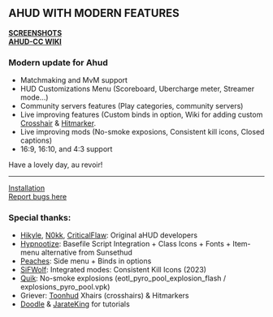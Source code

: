 ## AHUD WITH MODERN FEATURES
**[SCREENSHOTS](https://imgur.com/gallery/ahud-cc-9npCWPa)**  
**[AHUD-CC WIKI](https://github.com/jakadak/ahud-cc/wiki)**  

### Modern update for Ahud
- Matchmaking and MvM support
- HUD Customizations Menu (Scoreboard, Ubercharge meter, Streamer mode...)
- Community servers features (Play categories, community servers)
- Live improving features (Custom binds in option, Wiki for adding custom [Crosshair](https://github.com/jakadak/ahud-cc/wiki/Crosshair) & [Hitmarker](https://github.com/jakadak/ahud-cc/wiki/Hitmarker).
- Live improving mods (No-smoke exposions, Consistent kill icons, Closed captions)
- 16:9, 16:10, and 4:3 support

Have a lovely day, au revoir!  
***
[Installation](https://github.com/jakadak/ahud-cc/wiki/Installation)  
[Report bugs here](https://github.com/jakadak/ahud-cc/issues/new/choose)
  
### Special thanks:
- [Hikyle](https://github.com/Hikyle), [N0kk](https://github.com/N0kk), [CriticalFlaw](https://github.com/CriticalFlaw): Original aHUD developers  
- [Hypnootize](https://github.com/Hypnootize): Basefile Script Integration + Class Icons + Fonts + Item-menu alternative from Sunsethud  
- [Peaches](https://github.com/PapaPeach): Side menu + Binds in options  
- [SiFWolf](https://gamebanana.com/members/1417462): Integrated modes: Consistent Kill Icons (2023)  
- [Quik](https://www.teamfortress.tv/user/Quik): No-smoke explosions (eotl_pyro_pool_explosion_flash / explosions_pyro_pool.vpk)  
- Griever: [Toonhud](https://steamcommunity.com/id/griiver/) Xhairs (crosshairs) & Hitmarkers  
- [Doodle](https://doodlesstuff.com/?p=tf2hud) & [JarateKing](https://github.com/JarateKing) for tutorials
